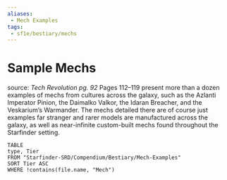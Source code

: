```yaml
---
aliases:
 - Mech Examples
tags:
 - sf1e/bestiary/mechs
---
```


# Sample Mechs

source:  _Tech Revolution pg. 92_
Pages 112–119 present more than a dozen examples of mechs from cultures across the galaxy, such as the Azlanti Imperator Pinion, the Daimalko Valkor, the Idaran Breacher, and the Veskarium’s Warmander. The mechs detailed there are of course just examples
far stranger and rarer models are manufactured across the galaxy, as well as near-infinite custom-built mechs found throughout the Starfinder setting.

```dataview
TABLE
type, Tier
FROM "Starfinder-SRD/Compendium/Bestiary/Mech-Examples"
SORT Tier ASC
WHERE !contains(file.name, "Mech")
```
